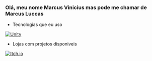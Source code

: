 ### Olá, meu nome Marcus Vinicius mas pode me chamar de Marcus Luccas
* Tecnologias que eu uso

[![Unity](https://img.shields.io/badge/Unity-100000?style=for-the-badge&logo=unity&logoColor=white)](https://unity.com)

* Lojas com projetos disponiveis

[![Itch.io](https://img.shields.io/badge/Itch.io-FA5C5C?style=for-the-badge&logo=itchdotio&logoColor=white)](https://marcusluccas.itch.io)

